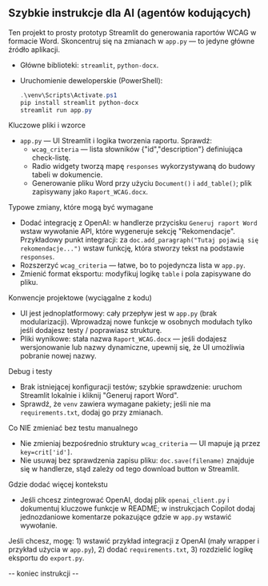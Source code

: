 ## Szybkie instrukcje dla AI (agentów kodujących)

Ten projekt to prosty prototyp Streamlit do generowania raportów WCAG w formacie Word.
Skoncentruj się na zmianach w `app.py` — to jedyne główne źródło aplikacji.

- Główne biblioteki: `streamlit`, `python-docx`.
- Uruchomienie deweloperskie (PowerShell):

  ```powershell
  .\venv\Scripts\Activate.ps1
  pip install streamlit python-docx
  streamlit run app.py
  ```

Kluczowe pliki i wzorce

- `app.py` — UI Streamlit i logika tworzenia raportu. Sprawdź:
  - `wcag_criteria` — lista słowników {"id","description"} definiująca check-listę.
  - Radio widgety tworzą mapę `responses` wykorzystywaną do budowy tabeli w dokumencie.
  - Generowanie pliku Word przy użyciu `Document()` i `add_table()`; plik zapisywany jako `Raport_WCAG.docx`.

Typowe zmiany, które mogą być wymagane

- Dodać integrację z OpenAI: w handlerze przycisku `Generuj raport Word` wstaw wywołanie API, które wygeneruje sekcję "Rekomendacje". Przykładowy punkt integracji: za `doc.add_paragraph("Tutaj pojawią się rekomendacje...")` wstaw funkcję, która stworzy tekst na podstawie `responses`.
- Rozszerzyć `wcag_criteria` — łatwe, bo to pojedyncza lista w `app.py`.
- Zmienić format eksportu: modyfikuj logikę `table` i pola zapisywane do pliku.

Konwencje projektowe (wyciągalne z kodu)

- UI jest jednoplatformowy: cały przepływ jest w `app.py` (brak modularizacji). Wprowadzaj nowe funkcje w osobnych modułach tylko jeśli dodajesz testy / poprawiasz strukturę.
- Pliki wynikowe: stała nazwa `Raport_WCAG.docx` — jeśli dodajesz wersjonowanie lub nazwy dynamiczne, upewnij się, że UI umożliwia pobranie nowej nazwy.

Debug i testy

- Brak istniejącej konfiguracji testów; szybkie sprawdzenie: uruchom Streamlit lokalnie i kliknij "Generuj raport Word".
- Sprawdź, że `venv` zawiera wymagane pakiety; jeśli nie ma `requirements.txt`, dodaj go przy zmianach.

Co NIE zmieniać bez testu manualnego

- Nie zmieniaj bezpośrednio struktury `wcag_criteria` — UI mapuje ją przez `key=crit['id']`.
- Nie usuwaj bez sprawdzenia zapisu pliku: `doc.save(filename)` znajduje się w handlerze, stąd zależy od tego download button w Streamlit.

Gdzie dodać więcej kontekstu

- Jeśli chcesz zintegrować OpenAI, dodaj plik `openai_client.py` i dokumentuj kluczowe funkcje w README; w instrukcjach Copilot dodaj jednozdaniowe komentarze pokazujące gdzie w `app.py` wstawić wywołanie.

Jeśli chcesz, mogę: 1) wstawić przykład integracji z OpenAI (mały wrapper i przykład użycia w `app.py`), 2) dodać `requirements.txt`, 3) rozdzielić logikę eksportu do `export.py`.

-- koniec instrukcji --
